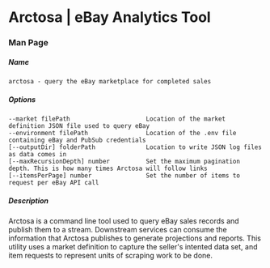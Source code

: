 # Arctosa | eBay Analytics Tool

### Man Page
##### Name
```
arctosa - query the eBay marketplace for completed sales
```
##### Options
```
--market filePath                     Location of the market definition JSON file used to query eBay
--environment filePath                Location of the .env file containing eBay and PubSub credentials
[--outputDir] folderPath              Location to write JSON log files as data comes in
[--maxRecursionDepth] number          Set the maximum pagination depth. This is how many times Arctosa will follow links
[--itemsPerPage] number               Set the number of items to request per eBay API call
```
##### Description
Arctosa is a command line tool used to query eBay sales records and publish them to a stream. Downstream services can consume the information that Arctosa publishes to generate projections and reports. This utility uses a market definition to capture the seller's intented data set, and item requests to represent units of scraping work to be done.
